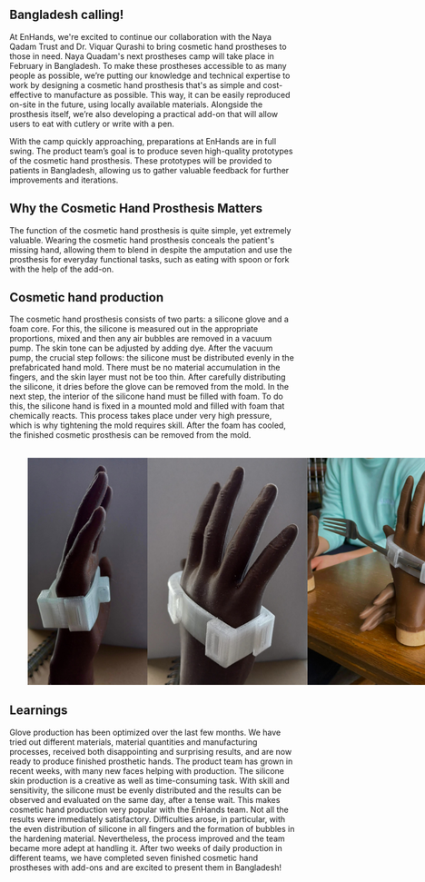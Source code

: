 ## Bangladesh calling!
At EnHands, we're excited to continue our collaboration with the Naya Qadam Trust and Dr. Viquar Qurashi to bring cosmetic hand prostheses to those in need. Naya Quadam's next prostheses camp will take place in February in Bangladesh. To make these prostheses accessible to as many people as possible, we’re putting our knowledge and technical expertise to work by designing a cosmetic hand prosthesis that's as simple and cost-effective to manufacture as possible. This way, it can be easily reproduced on-site in the future, using locally available materials. Alongside the prosthesis itself, we’re also developing a practical add-on that will allow users to eat with cutlery or write with a pen.

With the camp quickly approaching, preparations at EnHands are in full swing. The product team’s goal is to produce seven high-quality prototypes of the cosmetic hand prosthesis. These prototypes will be provided to patients in Bangladesh, allowing us to gather valuable feedback for further improvements and iterations.

## Why the Cosmetic Hand Prosthesis Matters
The function of the cosmetic hand prosthesis is quite simple, yet extremely valuable. Wearing the cosmetic hand prosthesis conceals the patient's missing hand, allowing them to blend in despite the amputation and use the prosthesis for everyday functional tasks, such as eating with spoon or fork with the help of the add-on.

## Cosmetic hand production
The cosmetic hand prosthesis consists of two parts: a silicone glove and a foam core. For this, the silicone is measured out in the appropriate proportions, mixed and then any air bubbles are removed in a vacuum pump. The skin tone can be adjusted by adding dye. After the vacuum pump, the crucial step follows: the silicone must be distributed evenly in the prefabricated hand mold. There must be no material accumulation in the fingers, and the skin layer must not be too thin. After carefully distributing the silicone, it dries before the glove can be removed from the mold.
In the next step, the interior of the silicone hand must be filled with foam. To do this, the silicone hand is fixed in a mounted mold and filled with foam that chemically reacts. This process takes place under very high pressure, which is why tightening the mold requires skill. After the foam has cooled, the finished cosmetic prosthesis can be removed from the mold.

<div style="display: flex; height: 400px; flex-direction: row; justify-content: space-evenly; width: 100%; margin: 2rem">
<img style="height: 100%" src="blog/2025-02-17-hand-1.jpg">
<img style="height: 100%" src="blog/2025-02-17-hand-2.jpg">
<img style="height: 100%" src="blog/2025-02-17-hand-3.jpg">
</div>

## Learnings
Glove production has been optimized over the last few months. We have tried out different materials, material quantities and manufacturing processes, received both disappointing and surprising results, and are now ready to produce finished prosthetic hands. The product team has grown in recent weeks, with many new faces helping with production.
The silicone skin production is a creative as well as time-consuming task.
With skill and sensitivity, the silicone must be evenly distributed and the results can be observed and evaluated on the same day, after a tense wait. This makes cosmetic hand production very popular with the EnHands team.
Not all the results were immediately satisfactory. Difficulties arose, in particular, with the even distribution of silicone in all fingers and the formation of bubbles in the hardening material. Nevertheless, the process improved and the team became more adept at handling it. After two weeks of daily production in different teams, we have completed seven finished cosmetic hand prostheses with add-ons and are excited to present them in Bangladesh!
